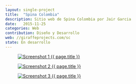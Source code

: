 ```yaml
---
layout: single-project
title:  "Spina Colombia"
description: Sitio web de Spina Colombia por Jair Garcia
date:   2015-11-25
categories: Web
contribution: Diseño y Desarrollo
web: //giraffeprojects.com/sc
state: En desarrollo
---
```


<figure class="single-project__image">
	<a href="{{ page.web }}" target="_blank">
		<img src="{{ post.url }}/images/spina-colombia/Screenshot_1-min.png" alt="Screenshot 1 {{ page.title }}">
	</a>
</figure>
<figure class="single-project__image">
	<a href="{{ page.web }}" target="_blank">
		<img src="{{ post.url }}/images/spina-colombia/Screenshot_2-min.png" alt="Screenshot 2 {{ page.title }}">
	</a>
</figure>
<figure class="single-project__image">
	<a href="{{ page.web }}" target="_blank">
		<img src="{{ post.url }}/images/spina-colombia/Screenshot_3-min.png" alt="Screenshot 3 {{ page.title }}">
	</a>
</figure>